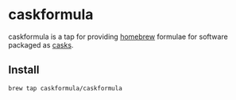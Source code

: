 # caskformula

caskformula is a tap for providing [homebrew](http://brew.sh/) formulae for software packaged as [casks](https://caskroom.github.io/).

## Install

```bash
brew tap caskformula/caskformula
```
